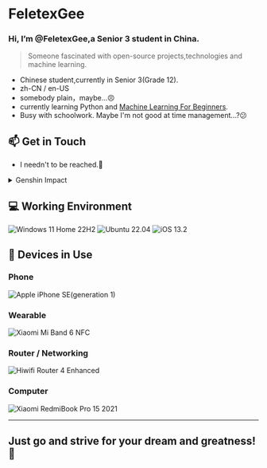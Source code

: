 # FeletexGee
### Hi, I’m @FeletexGee,a Senior 3 student in China.

> Someone fascinated with open-source projects,technologies and machine learning.

- Chinese student,currently in Senior 3(Grade 12).
- zh-CN / en-US
- somebody plain，maybe...😣
- currently learning Python and [Machine Learning For Beginners](https://github.com/microsoft/ML-For-Beginners).
- Busy with schoolwork. Maybe I'm not good at time management...?😕 


## 📫 Get in Touch
- I needn't to be reached.🙂
<details><summary>Genshin Impact</summary>

![Genshin Impact](https://genshin-card.getloli.com/34/277984644.png)
![Genshin Impact](https://genshin-card.getloli.com/5/289515880.png)
</details>

## 💻 Working Environment
![Windows 11 Home 22H2](https://img.shields.io/badge/Windows%2011%20Home%2022H2-00adef?style=flat-square&logo=windows&logoColor=ffffff)
![Ubuntu 22.04](https://img.shields.io/badge/Ubuntu%2022.04-dd4814?style=flat-square&logo=ubuntu&logoColor=ffffff)
![iOS 13.2](https://img.shields.io/badge/iOS%2013.2-000000?style=flat-square&logo=iOS&logoColor=ffffff)

## 📱 Devices in Use

### Phone

![Apple iPhone SE(generation 1)](https://img.shields.io/badge/iPhone%20SE(generation%201)-a2aaad?style=flat-square&logo=apple&logoColor=ffffff)

### Wearable

![Xiaomi Mi Band 6 NFC](https://img.shields.io/badge/Xiaomi%20Mi%20Band%206%20NFC-fd4900?style=flat-square&logo=xiaomi&logoColor=ffffff)

### Router / Networking

![Hiwifi Router 4 Enhanced](https://img.shields.io/badge/-Hiwifi%20Router%204%20Enhanced-lightgrey)

### Computer

![Xiaomi RedmiBook Pro 15 2021](https://img.shields.io/badge/Xiaomi%20RedmiBook%20Pro%2015%202021-fd4900?style=flat-square&logo=xiaomi&logoColor=ffffff)

---
## Just go and strive for your dream and greatness!🤗
